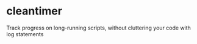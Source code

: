 # cleantimer
Track progress on long-running scripts, without cluttering your code with log statements
